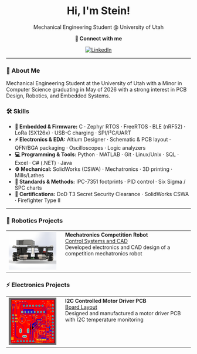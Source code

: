 <h1 align="center">Hi, I'm Stein!</h1>
<p align="center">
  Mechanical Engineering Student @ University of Utah
</p>

<p align="center"><b>🤳 Connect with me</b></p>
<p align="center">
  <a href="https://linkedin.com/in/steinwitt" title="LinkedIn">
    <img alt="LinkedIn" width="24" src="https://cdn.jsdelivr.net/npm/simple-icons@v3/icons/linkedin.svg">
  </a>
</p>

---

### 👋 About Me
Mechanical Engineering Student at the University of Utah with a Minor in Computer Science graduating in May of 2026 with a strong interest in PCB Design, Robotics, and Embedded Systems.

### 🛠️ Skills
- **🤖 Embedded & Firmware:** C · Zephyr RTOS · FreeRTOS · BLE (nRF52) · LoRa (SX126x) · USB-C charging · SPI/I²C/UART  
- **⚡ Electronics & EDA:** Altium Designer · Schematic & PCB layout · QFN/BGA packaging · Oscilloscopes · Logic analyzers  
- **💻 Programming & Tools:** Python · MATLAB · Git · Linux/Unix · SQL · Excel · C# (.NET) · Java  
- **⚙️ Mechanical:** SolidWorks (CSWA) · Mechatronics · 3D printing · Mills/Lathes  
- **📐 Standards & Methods:** IPC-7351 footprints · PID control · Six Sigma / SPC charts  
- **📜 Certifications:** DoD T3 Secret Security Clearance · SolidWorks CSWA · Firefighter Type II

---

### 🤖 Robotics Projects

<table>
  <tr>
    <td width="140" valign="top">
      <a href="https://github.com/steinwitt/mechatronics">
        <img src="assets/Front_View.png" alt="Mechatronics robot" width="130">
      </a>
    </td>
    <td valign="top">
      <b>Mechatronics Competition Robot</b><br>
      <a href="https://github.com/steinwitt/mechatronics">Control Systems and CAD</a><br>
      Developed electronics and CAD design of a competition mechatronics robot
    </td>
  </tr>
</table>

### ⚡ Electronics Projects

<table>
  <tr>
    <td width="140" valign="top">
      <a href="https://github.com/steinwitt/motor_driver_pcb">
        <img src="assets/top_view.png" alt="Mechatronics robot" width="130">
      </a>
    </td>
    <td valign="top">
      <b>I2C Controlled Motor Driver PCB</b><br>
      <a href="https://github.com/steinwitt/motor_driver_pcb">Board Layout</a><br>
      Designed and manufactured a motor driver PCB with I2C temperature monitoring
    </td>
  </tr>
</table>

